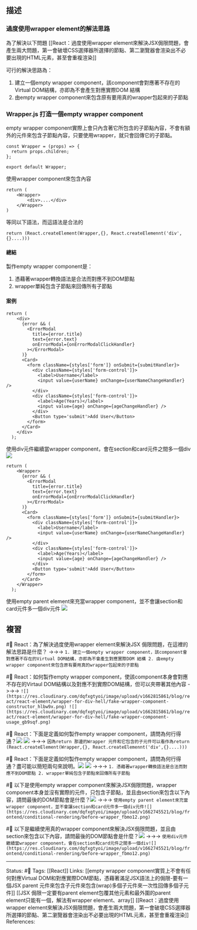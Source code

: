 ## 描述



### 過度使用wrapper element的解法思路
為了解決以下問題
[[React：過度使用wrapper element來解決JSX侷限問題，會產生兩大問題，第一會破壞CSS選擇器所選擇的節點、第二瀏覽器會渲染出不必要出現的HTML元素，甚至會重複渲染]]

可行的解決思路為：
1. 建立一個empty wrapper component，該component會對應著不存在的Virtual DOM結構，亦即為不會產生對應實際DOM 結構
2. 由empty wrapper component來包含原有要用真的wrapper包起來的子節點

### Wrapper.js 打造一個empty wrapper component

empty wrapper component實際上會只內含著它所包含的子節點內容，不會有額外的元件來包含子節點內容，只要使用wrapper，就只會回傳它的子節點。

```
const Wrapper = (props) => {
  return props.children;
};

export default Wrapper;
```

使用wrapper component來包含內容
```
return (
	<Wrapper>
		<div>....</div>
	</Wrapper>
)
```

等同以下語法，而這語法是合法的
```
return (React.createElement(Wrapper,{}, React.createElemennt('div',{}....)))
```

#### 總結
製作empty wrapper component是：
1. 憑藉著wrapper轉換語法是合法而對應不到DOM節點
2. wrapper單純包含子節點來回傳所有子節點


#### 案例

```
return (
    <div>
      {error && (
        <ErrorModal
          title={error.title}
          text={error.text}
          onErrorModal={onErrorModalClickHandler}
        ></ErrorModal>
      )}
      <Card>
        <form className={styles['form']} onSubmit={submitHandler}>
          <div className={styles['form-control']}>
            <label>Username</label>
            <input value={userName} onChange={userNameChangeHandler} />
          </div>
          <div className={styles['form-control']}>
            <label>Age(Years)</label>
            <input value={age} onChange={ageChangeHandler} />
          </div>
          <Button type='submit'>Add User</Button>
        </form>
      </Card>
    </div>
  );
```



使用div元件繼續當wrapper component，會在section和card元件之間多一個div
![](https://res.cloudinary.com/dqfxgtyoi/image/upload/v1662745521/blog/frontend/conditional-rendering/before-wrapper_fbmo12.png)



```
return (
    <Wrapper>
      {error && (
        <ErrorModal
          title={error.title}
          text={error.text}
          onErrorModal={onErrorModalClickHandler}
        ></ErrorModal>
      )}
      <Card>
        <form className={styles['form']} onSubmit={submitHandler}>
          <div className={styles['form-control']}>
            <label>Username</label>
            <input value={userName} onChange={userNameChangeHandler} />
          </div>
          <div className={styles['form-control']}>
            <label>Age(Years)</label>
            <input value={age} onChange={ageChangeHandler} />
          </div>
          <Button type='submit'>Add User</Button>
        </form>
      </Card>
    </Wrapper>
  );
```

使用empty parent element來充當wrapper component，並不會讓section和card元件多一個div元件
![](https://res.cloudinary.com/dqfxgtyoi/image/upload/v1662745520/blog/frontend/conditional-rendering/after-wrapper_qieupz.png)

## 複習

#🧠 React：為了解決過度使用wrapper element來解決JSX 侷限問題，在這裡的解法思路是什麼？ ->->-> `1. 建立一個empty wrapper component，該component會對應著不存在的Virtual DOM結構，亦即為不會產生對應實際DOM 結構 2. 由empty wrapper component來包含原有要用真的wrapper包起來的子節點`
<!--SR:!2023-01-03,74,250-->


#🧠 React：如何製作empty wrapper component，使該component本身會對應不存在的Virtaul DOM結構以及對應不到實際DOM結構，但可以夾帶著其他內容 ->->-> `![](https://res.cloudinary.com/dqfxgtyoi/image/upload/v1662815861/blog/react/react-element/wrapper-for-div-hell/fake-wrapper-component-constructor_hlbw9x.png) ![](https://res.cloudinary.com/dqfxgtyoi/image/upload/v1662815861/blog/react/react-element/wrapper-for-div-hell/fake-wrapper-component-usage_gb9sqf.png)`
<!--SR:!2022-11-29,51,250-->

#🧠 React：下面是定義如何製作empty wrapper component，請問為何行得通？![](https://res.cloudinary.com/dqfxgtyoi/image/upload/v1662815861/blog/react/react-element/wrapper-for-div-hell/fake-wrapper-component-constructor_hlbw9x.png) ![](https://res.cloudinary.com/dqfxgtyoi/image/upload/v1662815861/blog/react/react-element/wrapper-for-div-hell/fake-wrapper-component-usage_gb9sqf.png) ->->-> `因為return 那邊的Wrapper 元件和它包含的子元件可以看作為return (React.createElement(Wrapper,{}, React.createElemennt('div',{}....)))`
<!--SR:!2023-03-15,113,250-->

#🧠 React：下面是定義如何製作empty wrapper component，請問為何行得通？盡可能以簡短兩句來說明。![](https://res.cloudinary.com/dqfxgtyoi/image/upload/v1662815861/blog/react/react-element/wrapper-for-div-hell/fake-wrapper-component-constructor_hlbw9x.png) ![](https://res.cloudinary.com/dqfxgtyoi/image/upload/v1662815861/blog/react/react-element/wrapper-for-div-hell/fake-wrapper-component-usage_gb9sqf.png) ->->-> `1. 憑藉著wrapper轉換語法是合法而對應不到DOM節點 2. wrapper單純包含子節點來回傳所有子節點`
<!--SR:!2022-12-31,72,250-->



#🧠 以下是使用empty wrapper component來解決JSX侷限問題，wrapper component本身並沒有實際的元件，只包含子節點，並且由section來包含以下內容，請問最後的DOM節點會是什麼？![](https://res.cloudinary.com/dqfxgtyoi/image/upload/v1662816315/blog/react/react-element/wrapper-for-div-hell/div-hell-solution-with-fake-component_ghxk5y.png) ->->-> `使用empty parent element來充當wrapper component，並不會讓section和card元件多一個div元件![](https://res.cloudinary.com/dqfxgtyoi/image/upload/v1662745521/blog/frontend/conditional-rendering/before-wrapper_fbmo12.png)`
<!--SR:!2022-12-26,66,250-->


#🧠 以下是繼續使用真的wrapper component來解決JSX侷限問題，並且由section來包含以下內容，請問最後的DOM節點會是什麼？![](https://res.cloudinary.com/dqfxgtyoi/image/upload/v1662816316/blog/react/react-element/wrapper-for-div-hell/div-hell-origin_mcd2hk.png) ->->-> `使用div元件繼續當wrapper component，會在section和card元件之間多一個div![](https://res.cloudinary.com/dqfxgtyoi/image/upload/v1662745521/blog/frontend/conditional-rendering/before-wrapper_fbmo12.png)`
<!--SR:!2023-01-03,74,250-->





---
Status: #🌱 
Tags:
[[React]]
Links:
[[empty wrapper component實質上不會有任何對應Virtual DOM和對應實際DOM節點，憑藉著滿足JSX語法上的侷限-要有一個JSX parent 元件來包含子元件來包含(wrap)多個子元件來一次性回傳多個子元件]]
[[JSX 侷限一定要有parent element包覆其他元素和最外圍的parent element只能有一個，解法有wrapper element、array]]
[[React：過度使用wrapper element來解決JSX侷限問題，會產生兩大問題，第一會破壞CSS選擇器所選擇的節點、第二瀏覽器會渲染出不必要出現的HTML元素，甚至會重複渲染]]
References: